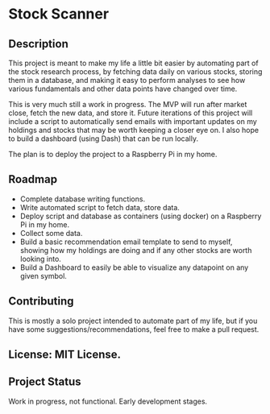 # Stock Scanner

## Description

This project is meant to make my life a little bit easier by automating part of the stock research process, by fetching data daily on various stocks, storing them in a database, and making it easy to perform analyses to see how various fundamentals and other data points have changed over time. 

This is very much still a work in progress. The MVP will run after market close, fetch the new data, and store it. Future iterations of this project will include a script to automatically send emails with important updates on my holdings and stocks that may be worth keeping a closer eye on. I also hope to build a dashboard (using Dash) that can be run locally. 

The plan is to deploy the project to a Raspberry Pi in my home.

## Roadmap

- Complete database writing functions.
- Write automated script to fetch data, store data.
- Deploy script and database as containers (using docker) on a Raspberry Pi in my home.
- Collect some data.
- Build a basic recommendation email template to send to myself, showing how my holdings are doing and if any other stocks are worth looking into.
- Build a Dashboard to easily be able to visualize any datapoint on any given symbol.

## Contributing

This is mostly a solo project intended to automate part of my life, but if you have some suggestions/recommendations, feel free to make a pull request.

## License: MIT License.

## Project Status
Work in progress, not functional. Early development stages.